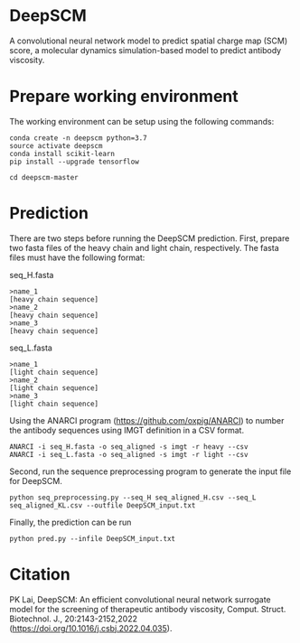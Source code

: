# DeepSCM
A convolutional neural network model to predict spatial charge map (SCM) score, a molecular dynamics simulation-based model to predict antibody viscosity. 

# Prepare working environment
The working environment can be setup using the following commands:

```
conda create -n deepscm python=3.7
source activate deepscm
conda install scikit-learn
pip install --upgrade tensorflow

cd deepscm-master
```

# Prediction
There are two steps before running the DeepSCM prediction. 
First, prepare two fasta files of the heavy chain and light chain, respectively. 
The fasta files must have the following format:

seq_H.fasta
```
>name_1	
[heavy chain sequence]
>name_2
[heavy chain sequence]
>name_3
[heavy chain sequence]
```
seq_L.fasta
```
>name_1	
[light chain sequence]
>name_2
[light chain sequence]
>name_3
[light chain sequence]
```
Using the ANARCI program (https://github.com/oxpig/ANARCI) to number the antibody sequences using IMGT definition in a CSV format. 
```
ANARCI -i seq_H.fasta -o seq_aligned -s imgt -r heavy --csv
ANARCI -i seq_L.fasta -o seq_aligned -s imgt -r light --csv
```
Second, run the sequence preprocessing program to generate the input file for DeepSCM.
```
python seq_preprocessing.py --seq_H seq_aligned_H.csv --seq_L seq_aligned_KL.csv --outfile DeepSCM_input.txt
```
Finally, the prediction can be run
```
python pred.py --infile DeepSCM_input.txt
```

# Citation
PK Lai, DeepSCM: An efficient convolutional neural network surrogate model for the screening of therapeutic antibody viscosity, 
Comput. Struct. Biotechnol. J., 20:2143-2152,2022 (https://doi.org/10.1016/j.csbj.2022.04.035).
